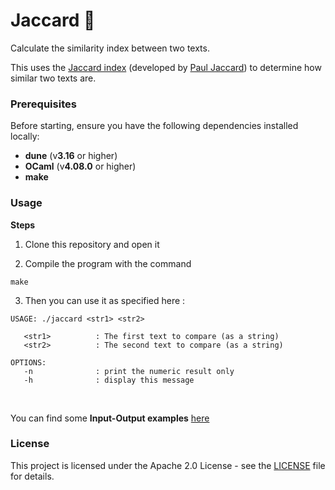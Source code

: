 # Jaccard 🧬

Calculate the similarity index between two texts.

This uses the [Jaccard index](https://en.wikipedia.org/wiki/Jaccard_index) (developed by [Paul Jaccard](https://en.wikipedia.org/wiki/Paul_Jaccard)) to determine how similar two texts are.


### Prerequisites

Before starting, ensure you have the following dependencies installed locally:

- **dune** (v**3.16** or higher)
- **OCaml** (v**4.08.0** or higher)
- **make**

### Usage

**Steps**

1. Clone this repository and open it

2. Compile the program with the command

```
make
```

3. Then you can use it as specified here :

```
USAGE: ./jaccard <str1> <str2>

   <str1>          : The first text to compare (as a string)
   <str2>          : The second text to compare (as a string)

OPTIONS:
   -n              : print the numeric result only
   -h              : display this message
```

<br>

You can find some **Input-Output examples** [here](/examples/examples.md)

### License

This project is licensed under the Apache 2.0 License - see the [LICENSE](/LICENSE) file for details.